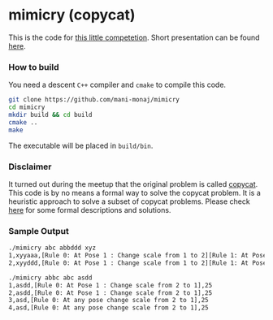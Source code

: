 mimicry (copycat) 
=======

This is the code for [this little competetion](http://www.meetup.com/VanDev/events/93217772/). Short presentation can be found [here](http://goo.gl/ZHrVP).

### How to build

You need a descent `C++` compiler and `cmake` to compile this code.

```bash
git clone https://github.com/mani-monaj/mimicry
cd mimicry
mkdir build && cd build
cmake ..
make
```

The executable will be placed in `build/bin`.

### Disclaimer

It turned out during the meetup that the original problem is called [copycat](http://en.wikipedia.org/wiki/Copycat_(software)). This code is by no means a formal way to solve the copycat problem. It is a heuristic approach to solve a subset of copycat problems. Please check [here](http://en.wikipedia.org/wiki/Copycat_(software)#External_links) for some formal descriptions and solutions.

### Sample Output

```bash
./mimicry abc abbddd xyz
1,xyyaaa,[Rule 0: At Pose 1 : Change scale from 1 to 2][Rule 1: At Pose 2 : Increment by 1 Change scale from 1 to 3],76
2,xyyddd,[Rule 0: At Pose 1 : Change scale from 1 to 2][Rule 1: At Pose 2 : Replace with d Change scale from 1 to 3],100

./mimicry abbc abc asdd
1,asdd,[Rule 0: At Pose 1 : Change scale from 2 to 1],25
2,asdd,[Rule 0: At Pose 1 : Change scale from 2 to 1],25
3,asd,[Rule 0: At any pose change scale from 2 to 1],25
4,asd,[Rule 0: At any pose change scale from 2 to 1],25
```
